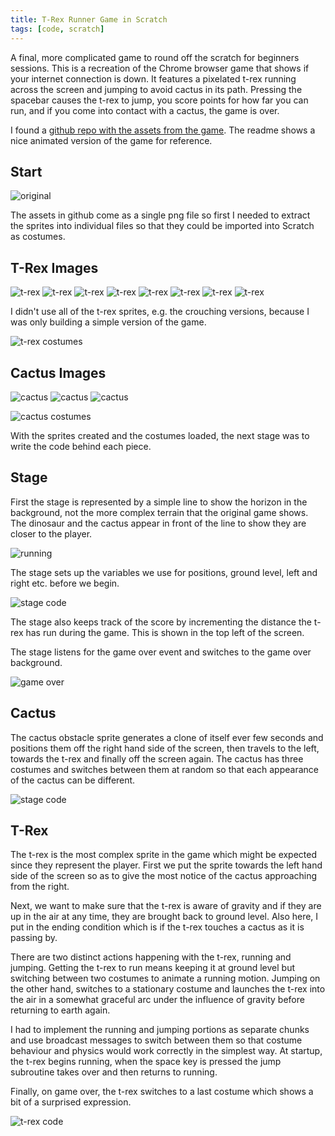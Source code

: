 ```yaml
---
title: T-Rex Runner Game in Scratch
tags: [code, scratch]
---
```


A final, more complicated game to round off the scratch for beginners sessions. This is a recreation of the Chrome browser game
that shows if your internet connection is down. It features a pixelated t-rex running across the screen and jumping to avoid
cactus in its path. Pressing the spacebar causes the t-rex to jump, you score points for how far you can run, and if you come
into contact with a cactus, the game is over.

I found a <a href="https://github.com/wayou/t-rex-runner">github repo with the assets from the game</a>. The readme shows a nice
animated version of the game for reference.

## Start

![original](/assets/img/posts/scratch-t-rex-runner/200-offline-sprite.png)

The assets in github come as a single png file so first I needed to extract the sprites into individual files so that they could be
imported into Scratch as costumes.

## T-Rex Images

![t-rex](/assets/img/posts/scratch-t-rex-runner/trex1.png)
![t-rex](/assets/img/posts/scratch-t-rex-runner/trex2.png)
![t-rex](/assets/img/posts/scratch-t-rex-runner/trex3.png)
![t-rex](/assets/img/posts/scratch-t-rex-runner/trex4.png)
![t-rex](/assets/img/posts/scratch-t-rex-runner/trex5.png)
![t-rex](/assets/img/posts/scratch-t-rex-runner/trex6.png)
![t-rex](/assets/img/posts/scratch-t-rex-runner/trex7.png)
![t-rex](/assets/img/posts/scratch-t-rex-runner/trex8.png)

I didn't use all of the t-rex sprites, e.g. the crouching versions, because I was only building a simple version of the game.

![t-rex costumes](/assets/img/posts/scratch-t-rex-runner/t-rex-costumes.png)

## Cactus Images

![cactus](/assets/img/posts/scratch-t-rex-runner/cactus1.png)
![cactus](/assets/img/posts/scratch-t-rex-runner/cactus2.png)
![cactus](/assets/img/posts/scratch-t-rex-runner/cactus3.png)

![cactus costumes](/assets/img/posts/scratch-t-rex-runner/cactus-costumes.png)

With the sprites created and the costumes loaded, the next stage was to write the code behind each piece.

## Stage

First the stage is represented by a simple line to show the horizon in the background, not the more complex
terrain that the original game shows. The dinosaur and the cactus appear in front of the line to show they are
closer to the player.

![running](/assets/img/posts/scratch-t-rex-runner/running.png)

The stage sets up the variables we use for positions, ground level, left and right etc. before we begin.

![stage code](/assets/img/posts/scratch-t-rex-runner/stage-code.png)

The stage also keeps track of the score by incrementing the distance the t-rex has run during the game. This is
shown in the top left of the screen.

The stage listens for the game over event and switches to the game over background.

![game over](/assets/img/posts/scratch-t-rex-runner/game-over.png)

## Cactus

The cactus obstacle sprite generates a clone of itself ever few seconds and positions them off the right hand side of
the screen, then travels to the left, towards the t-rex and finally off the screen again. The cactus has
three costumes and switches between them at random so that each appearance of the cactus can be different.

![stage code](/assets/img/posts/scratch-t-rex-runner/cactus-code.png)

## T-Rex

The t-rex is the most complex sprite in the game which might be expected since they represent the player. First we put the
sprite towards the left hand side of the screen so as to give the most notice of the cactus approaching from the right.

Next, we want to make sure that the t-rex is aware of gravity and if they are up in the air at any time, they are brought back
to ground level. Also here, I put in the ending condition which is if the t-rex touches a cactus as it is passing by.

There are two distinct actions happening with the t-rex, running and jumping. Getting the t-rex to run means keeping it at ground level
but switching between two costumes to animate a running motion. Jumping on the other hand, switches to a stationary costume and
launches the t-rex into the air in a somewhat graceful arc under the influence of gravity before returning to earth again.

I had to implement the running and jumping portions as separate chunks and use broadcast messages to switch between them so that
costume behaviour and physics would work correctly in the simplest way. At startup, the t-rex begins running, when the space key is pressed
the jump subroutine takes over and then returns to running.

Finally, on game over, the t-rex switches to a last costume which shows a bit of a surprised expression.

![t-rex code](/assets/img/posts/scratch-t-rex-runner/t-rex-code.png)
